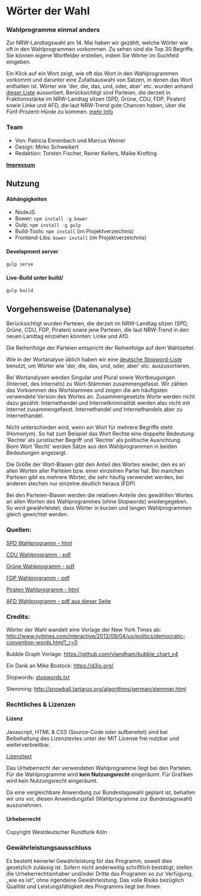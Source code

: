 # Wörter der Wahl
### Wahlprogramme einmal anders

Zur NRW-Landtagswahl am 14. Mai haben wir gezählt, welche Wörter wie oft in den Wahlprogrammen vorkommen. Zu sehen sind die Top 30 Begriffe. Sie können eigene Wortfelder erstellen, indem Sie Wörter im Suchfeld eingeben.

Ein Klick auf ein Wort zeigt, wie oft das Wort in den Wahlprogrammen vorkommt und darunter eine Zufallsauswahl von Sätzen, in denen das Wort enthalten ist.
Wörter wie 'der, die, das, und, oder, aber' etc. wurden anhand [dieser Liste](stopwords.txt) aussortiert.
Berücksichtigt sind Parteien, die derzeit in Fraktionsstärke im NRW-Landtag sitzen (SPD, Grüne, CDU, FDP, Piraten) sowie Linke und AFD, die laut NRW-Trend gute Chancen haben, über die Fünf-Prozent-Hürde zu kommen. [mehr Info](http://www1.wdr.de/nachrichten/landespolitik/landtagswahl/wdr-wahlberichterstattung-100.html)

### Team

- Von: Patricia Ennenbach und Marcus Weiner
- Design: Mirko Schweikert
- Redaktion: Torsten Fischer, Rainer Kellers, Maike Krefting

[**Impressum**](http://www1.wdr.de/impressum/index.html)

## Nutzung

#### Abhängigkeiten

- NodeJS
- Bower: `npm install -g bower`
- Gulp: `npm install -g gulp`
- Build-Tools: `npm install` (im Projektverzeichnis)
- Frontend-Libs: `bower install` (im Projektverzeichnis)

#### Development server

```bash
gulp serve
```

#### Live-Build unter build/

```bash
gulp build
```

## Vorgehensweise (Datenanalyse)

Berücksichtigt wurden Parteien, die derzeit im NRW-Landtag sitzen (SPD, Grüne, CDU, FDP, Piraten) sowie jene Parteien, die laut NRW-Trend in den neuen Landtag einziehen könnten: Linke und AfD.

Die Reihenfolge der Parteien entspricht der Reihenfolge auf dem Wahlzettel.

Wie in der Wortanalyse üblich haben wir eine [deutsche Stopword-Liste]() benutzt, um Wörter wie 'der, die, das, und, oder, aber' etc. auszusortieren.

Bei Wortanalysen werden Singular und Plural sowie Wortbeugungen (Internet, des Internets) zu Wort-Stämmen zusammengefasst. Wir zählen das Vorkommen des Wortstammes und zeigen die am häufigsten verwendete Version des Wortes an. Zusammengesetzte Worte werden nicht dazu gezählt: Internethandel und Internetkriminalität werden also nicht mit Internet zusammengefasst. Internethandel und Internethandels aber zu Internethandel.

Nicht unterschieden wird, wenn ein Wort für mehrere Begriffe steht (Homonym). So hat zum Beispiel das Wort Rechte eine doppelte Bedeutung: 'Rechte' als juristischer Begriff und 'Rechte' als politische Ausrichtung. Beim Wort 'Recht' werden Sätze aus den Wahlprogrammen in beiden Bedeutungen angezeigt.

Die Größe der Wort-Blasen gibt den Anteil des Wortes wieder, den es an allen Worten aller Parteien bzw. einer einzelnen Partei hat. Bei manchen Parteien gibt es mehrere Wörter, die sehr häufig verwendet werden, bei anderen stechen nur einzelne deutlich heraus (FDP).

Bei den Parteien-Blasen werden die relativen Anteile des gewählten Wortes an allen Worten des Wahlprogrammes (ohne Stopwords) wiedergegeben. So wird gewährleistet, dass Wörter in kurzen und langen Wahlprogrammen gleich gewichtet werden.

### Quellen:
[SPD Wahlprogramm - html](https://www.nrwspd.de/der-nrw-plan/)

[CDU Wahlprogramm - pdf](https://www.cdu-nrw.de/sites/default/files/media/docs/2017-04-01_regierungsprogramm_cdu_fuer_nrw_2017-2022.pdf)

[Grüne Wahlprogramm - pdf](https://gruene-nrw.de/dateien/wahlprogramm2017.pdf)

[FDP Wahlprogramm - pdf](https://www.fdp.nrw/sites/default/files/2017-01/Landtagswahlprogramm.pdf)

[Piraten Wahlprogramm - html](http://smartgerecht.nrw/wahlprogramm/)

[AFD Wahlprogramm - pdf aus dieser Seite](https://afd.nrw/landtagswahl/programm/)

### Credits:
Wörter der Wahl wandelt eine Vorlage der New York Times ab:
http://www.nytimes.com/interactive/2012/09/04/us/politics/democratic-convention-words.html?_r=0

Bubble Graph Vorlage: https://github.com/vlandham/bubble_chart_v4

Ein Dank an Mike Bostock: https://d3js.org/

Stopwords: [stopwords.txt](stopwords.txt)

Stemming: http://snowball.tartarus.org/algorithms/german/stemmer.html


### Rechtliches & Lizenzen

#### Lizenz

Javascript, HTML & CSS (Source-Code oder aufbereitet) sind bei Beibehaltung des Lizenztextes unter der MIT License frei nutzbar und weiterverbreitbar.

[Lizenztext](LICENSE.md)

Das Urheberrecht der verwendeten Wahlprogramme liegt bei den Parteien. Für die Wahlprogramme wird **kein Nutzungsrecht** eingeräumt. 
Für Grafiken wird kein Nutzungsrecht eingeräumt.

Da eine vergleichbare Anwendung zur Bundestagswahl geplant ist, behalten wir uns vor, diesen Anwendungsfall (Wahlprogramme zur Bundestagswahl) auszunehmen.
#### Urheberrecht

Copyright Westdeutscher Rundfunk Köln

### Gewährleistungsausschluss

Es besteht keinerlei Gewährleistung für das Programm, soweit dies gesetzlich zulässig ist. Sofern nicht anderweitig schriftlich bestätigt, stellen die Urheberrechtsinhaber und/oder Dritte das Programm so zur Verfügung, „wie es ist“, ohne irgendeine Gewährleistung. Das volle Risiko bezüglich Qualität und Leistungsfähigkeit des Programms liegt bei Ihnen.
